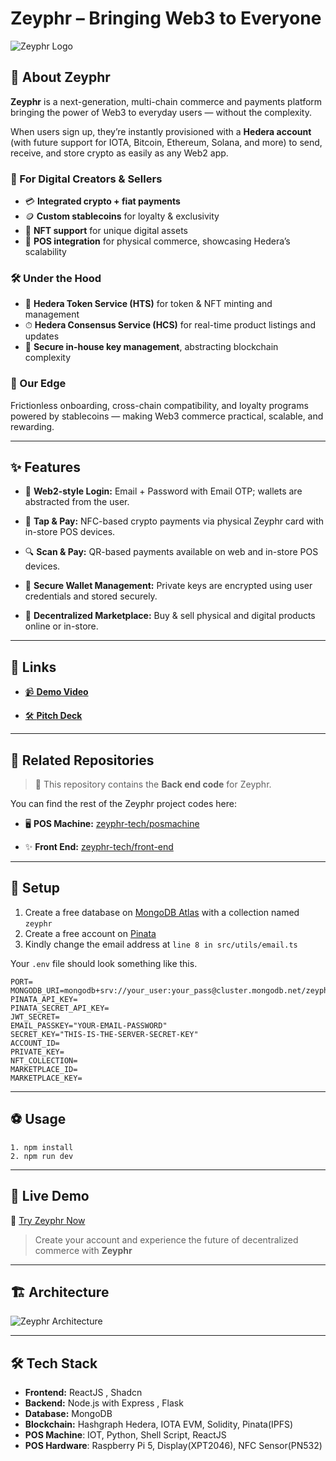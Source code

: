 # Zeyphr – Bringing Web3 to Everyone
![Zeyphr Logo](https://res.cloudinary.com/dezo0vvpb/image/upload/v1746361459/WhatsApp_Image_2025-04-09_at_5.09.11_PM_hyxsn5.jpg)

## 🧠 About Zeyphr

**Zeyphr** is a next-generation, multi-chain commerce and payments platform bringing the power of Web3 to everyday users — without the complexity.  

When users sign up, they’re instantly provisioned with a **Hedera account** (with future support for IOTA, Bitcoin, Ethereum, Solana, and more) to send, receive, and store crypto as easily as any Web2 app.  

### 🚀 For Digital Creators & Sellers
- 💳 **Integrated crypto + fiat payments**  
- 🪙 **Custom stablecoins** for loyalty & exclusivity  
- 🎨 **NFT support** for unique digital assets  
- 🏪 **POS integration** for physical commerce, showcasing Hedera’s scalability  

### 🛠 Under the Hood
- 🔗 **Hedera Token Service (HTS)** for token & NFT minting and management  
- ⏱ **Hedera Consensus Service (HCS)** for real-time product listings and updates  
- 🔐 **Secure in-house key management**, abstracting blockchain complexity  

### 🌟 Our Edge
Frictionless onboarding, cross-chain compatibility, and loyalty programs powered by stablecoins — making Web3 commerce practical, scalable, and rewarding. 

---

## ✨ Features

- 🪪 **Web2-style Login:** Email + Password with Email OTP; wallets are abstracted from the user.

- 📲 **Tap & Pay:** NFC-based crypto payments via physical Zeyphr card with in-store POS devices.
- 🔍 **Scan & Pay:** QR-based payments available on web and in-store POS devices.
- 🔐 **Secure Wallet Management:** Private keys are encrypted using user credentials and stored securely.
- 🛒 **Decentralized Marketplace:** Buy & sell physical and digital products online or in-store.

---

## 🔗 Links

- [📹️ **Demo Video**](https://youtu.be/2_dmkKHpmGk?si=Itxnn4ckQVZE4EFu)

- [🛠️ **Pitch Deck**](https://docs.google.com/presentation/d/1ToWP1_WXy51SQc3bLjQ9hUUs-x2sUh4-0DLETQSlCIs/edit?usp=sharing)

---

## 📂 Related Repositories

> 🔗 This repository contains the **Back end code** for Zeyphr.

You can find the rest of the Zeyphr project codes here:

- 🖥️ **POS Machine:**
    [zeyphr-tech/posmachine](https://github.com/zeyphr-tech/posmachine)

- ✨️ **Front End:**
    [zeyphr-tech/front-end](https://github.com/zeyphr-tech/front-end)

---

## 🔨 Setup

1. Create a free database on [MongoDB Atlas](https://www.mongodb.com/products/platform/atlas-database) with a collection named `zeyphr`
2. Create a free account on [Pinata](https://pinata.cloud/)
3. Kindly change the email address at `line 8 in src/utils/email.ts`

Your `.env` file should look something like this.

```
PORT=
MONGODB_URI=mongodb+srv://your_user:your_pass@cluster.mongodb.net/zeyphr
PINATA_API_KEY=
PINATA_SECRET_API_KEY=
JWT_SECRET=
EMAIL_PASSKEY="YOUR-EMAIL-PASSWORD"
SECRET_KEY="THIS-IS-THE-SERVER-SECRET-KEY"
ACCOUNT_ID=
PRIVATE_KEY=
NFT_COLLECTION=
MARKETPLACE_ID=
MARKETPLACE_KEY=
```

---

## ⚽ Usage

```
1. npm install
2. npm run dev
```

---

## 🚀 Live Demo

🔗 [Try Zeyphr Now](https://zeyphr.netlify.app/)

> Create your account and experience the future of decentralized commerce with **Zeyphr**
---

## 🏗 Architecture

![Zeyphr Architecture](https://res.cloudinary.com/djeteilo6/image/upload/v1754685065/zeyphr_arch_allhedera_w4lkdq.jpg)

---
## 🛠️ Tech Stack

- **Frontend:** ReactJS , Shadcn
- **Backend:** Node.js with Express , Flask
- **Database:** MongoDB
- **Blockchain:** Hashgraph Hedera, IOTA EVM, Solidity, Pinata(IPFS)
- **POS Machine**: IOT, Python, Shell Script, ReactJS
- **POS Hardware**: Raspberry Pi 5, Display(XPT2046), NFC Sensor(PN532)